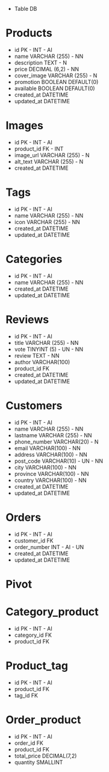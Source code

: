 * Table DB

# Products
- id PK - INT - AI
- name VARCHAR (255) - NN
- description TEXT - N
- price DECIMAL (6,2) - NN
- cover_image VARCHAR (255) - N
- promotion BOOLEAN DEFAULT(0)
- available BOOLEAN DEFAULT(0)
- created_at DATETIME
- updated_at DATETIME

# Images
- id PK - INT - AI
- product_id FK - INT
- image_url VARCHAR (255) - N
- alt_text VARCHAR (255) - N
- created_at DATETIME

# Tags
- id PK - INT - AI
- name VARCHAR (255) - NN
- icon VARCHAR (255) - NN
- created_at DATETIME
- updated_at DATETIME

# Categories
- id PK - INT - AI
- name VARCHAR (255) - NN
- created_at DATETIME
- updated_at DATETIME

# Reviews
- id PK - INT - AI
- title VARCHAR (255) - NN
- vote TINYINT (5) - UN - NN
- review TEXT - NN
- author VARCHAR(100)
- product_id FK
- created_at DATETIME
- updated_at DATETIME

# Customers
- id PK - INT - AI
- name VARCHAR (255) - NN
- lastname VARCHAR (255) - NN
- phone_number VARCHAR(20) - N
- email VARCHAR(100) - NN
- address VARCHAR(100) - NN
- post_code VARCHAR(10) - UN - NN
- city VARCHAR(100) - NN
- province VARCHAR(100) - NN
- country VARCHAR(100) - NN
- created_at DATETIME
- updated_at DATETIME

# Orders
- id PK - INT - AI
- customer_id FK
- order_number INT - AI - UN
- created_at DATETIME
- updated_at DATETIME


# Pivot

# Category_product
- id PK - INT - AI
- category_id FK
- product_id FK

# Product_tag
- id PK - INT - AI
- product_id FK
- tag_id FK

# Order_product
- id PK - INT - AI
- order_id FK
- product_id FK
- total_price DECIMAL(7,2)
- quantity SMALLINT
